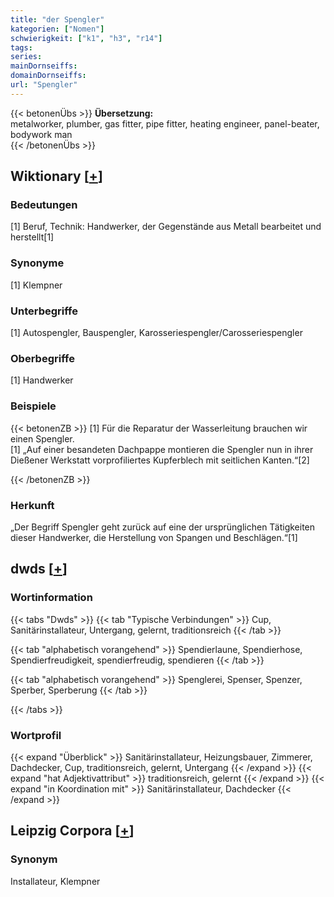 ```yaml
---
title: "der Spengler"
kategorien: ["Nomen"]
schwierigkeit: ["k1", "h3", "r14"]
tags:
series:
mainDornseiffs:
domainDornseiffs:
url: "Spengler"
---
```


{{< betonenÜbs >}}
**Übersetzung:**  
metalworker, plumber, gas fitter, pipe fitter, heating engineer, panel-beater, bodywork man  
{{< /betonenÜbs >}}

## Wiktionary [[+](https://de.wiktionary.org/wiki/Spengler)]

### Bedeutungen
[1] Beruf, Technik: Handwerker, der Gegenstände aus Metall bearbeitet und herstellt[1]  

### Synonyme
[1] Klempner  

### Unterbegriffe
[1] Autospengler, Bauspengler, Karosseriespengler/Carosseriespengler  

### Oberbegriffe
[1] Handwerker  

### Beispiele
{{< betonenZB >}}
[1] Für die Reparatur der Wasserleitung brauchen wir einen Spengler.  
[1] „Auf einer besandeten Dachpappe montieren die Spengler nun in ihrer Dießener Werkstatt vorprofiliertes Kupferblech mit seitlichen Kanten.“[2]  

{{< /betonenZB >}}
### Herkunft
„Der Begriff Spengler geht zurück auf eine der ursprünglichen Tätigkeiten dieser Handwerker, die Herstellung von Spangen und Beschlägen.“[1]  



## dwds [[+](https://www.dwds.de/wb/Spengler)]

### Wortinformation
{{< tabs "Dwds" >}}
{{< tab "Typische Verbindungen" >}}
Cup, Sanitärinstallateur, Untergang, gelernt, traditionsreich
{{< /tab >}}

{{< tab "alphabetisch vorangehend" >}}
Spendierlaune, Spendierhose, Spendierfreudigkeit, spendierfreudig, spendieren
{{< /tab >}}

{{< tab "alphabetisch vorangehend" >}}
Spenglerei, Spenser, Spenzer, Sperber, Sperberung
{{< /tab >}}

{{< /tabs >}}

### Wortprofil
{{< expand "Überblick" >}} Sanitärinstallateur, Heizungsbauer, Zimmerer, Dachdecker, Cup, traditionsreich, gelernt, Untergang {{< /expand >}}
{{< expand "hat Adjektivattribut" >}} traditionsreich, gelernt {{< /expand >}}
{{< expand "in Koordination mit" >}} Sanitärinstallateur, Dachdecker {{< /expand >}}

## Leipzig Corpora [[+](https://corpora.uni-leipzig.de/en/res?word=Spengler&corpusId=deu_newscrawl-public_2018)]


### Synonym
Installateur, Klempner

